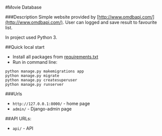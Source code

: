 #Movie Database

###Description
Simple website provided by [http://www.omdbapi.com/](http://www.omdbapi.com/). User can logged and save result to 
favourite list.

In project used Python 3.

##Quick local start

* Install all packages from [requirements.txt](requirements.txt)
* Run in command line:

```
python manage.py makemigrations app
python manage.py migrate
python manage.py createsuperuser
python manage.py runserver
```

###Urls
* `http://127.0.0.1:8000/` - home page
* `admin/` - Django-admin page

##API URLs:
* `api/` - API

